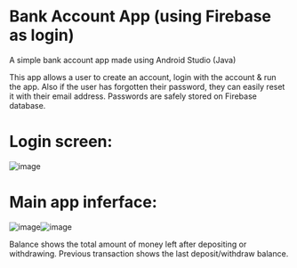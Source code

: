 # Bank Account App (using Firebase as login)
A simple bank account app made using Android Studio (Java)

This app allows a user to create an account, login with the account & run the app. Also if the user has forgotten their password, they can easily reset it with their email address. Passwords are safely stored on Firebase database.

# Login screen:
![image](https://user-images.githubusercontent.com/58964916/150178998-b0434651-5300-4a58-9be3-fd6cc03eb8fa.png)

# Main app inferface:
![image](https://user-images.githubusercontent.com/58964916/150180560-5658fea2-a2da-4127-8609-bc6af75de7ce.png)![image](https://user-images.githubusercontent.com/58964916/150180473-f332843b-63cf-433a-994f-4d856fafd535.png)

Balance shows the total amount of money left after depositing or withdrawing. Previous transaction shows the last deposit/withdraw balance.
